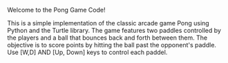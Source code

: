 Welcome to the Pong Game Code!

This is a simple implementation of the classic arcade game Pong using Python and the Turtle library. The game features two paddles controlled by the players and a ball that bounces back and forth between them. The objective is to score points by hitting the ball past the opponent's paddle. Use [W,D] AND [Up, Down] keys to control each paddel.
